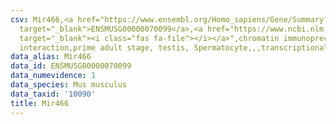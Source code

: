 ```yaml
---
csv: Mir466,<a href="https://www.ensembl.org/Homo_sapiens/Gene/Summary?db=core;g=ENSMUSG00000070099"
  target="_blank">ENSMUSG00000070099</a>,<a href="https://www.ncbi.nlm.nih.gov/pubmed/25450459"
  target="_blank"><i class="fas fa-file"></i></a>",chromatin immunoprecipitation assay,direct
  interaction,prime adult stage, testis, Spermatocyte,,,transcriptional regulation,
data_alias: Mir466
data_id: ENSMUSG00000070099
data_numevidence: 1
data_species: Mus musculus
data_taxid: '10090'
title: Mir466
---
```

